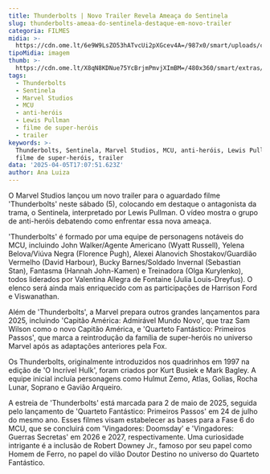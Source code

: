 ```yaml
---
title: Thunderbolts | Novo Trailer Revela Ameaça do Sentinela
slug: thunderbolts-ameaa-do-sentinela-destaque-em-novo-trailer
categoria: FILMES
midia: >-
  https://cdn.ome.lt/6e9W9LsZO53hATvcUi2pXGcev4A=/987x0/smart/uploads/conteudo/fotos/thunderboltsvarianteposter_Gz4XpFY.jpg
tipoMidia: imagem
thumb: >-
  https://cdn.ome.lt/X8qN8KDNue75YcBrjmPmvjXImBM=/480x360/smart/extras/conteudos/thunderboltsvarianteposter_dEOf8Y7.jpg
tags:
  - Thunderbolts
  - Sentinela
  - Marvel Studios
  - MCU
  - anti-heróis
  - Lewis Pullman
  - filme de super-heróis
  - trailer
keywords: >-
  Thunderbolts, Sentinela, Marvel Studios, MCU, anti-heróis, Lewis Pullman,
  filme de super-heróis, trailer
data: '2025-04-05T17:07:51.623Z'
author: Ana Luiza
---
```


O Marvel Studios lançou um novo trailer para o aguardado filme 'Thunderbolts' neste sábado (5), colocando em destaque o antagonista da trama, o Sentinela, interpretado por Lewis Pullman. O vídeo mostra o grupo de anti-heróis debatendo como enfrentar essa nova ameaça.

'Thunderbolts' é formado por uma equipe de personagens notáveis do MCU, incluindo John Walker/Agente Americano (Wyatt Russell), Yelena Belova/Viúva Negra (Florence Pugh), Alexei Alanovich Shostakov/Guardião Vermelho (David Harbour), Bucky Barnes/Soldado Invernal (Sebastian Stan), Fantasma (Hannah John-Kamen) e Treinadora (Olga Kurylenko), todos liderados por Valentina Allegra de Fontaine (Julia Louis-Dreyfus). O elenco será ainda mais enriquecido com as participações de Harrison Ford e Viswanathan.

Além de 'Thunderbolts', a Marvel prepara outros grandes lançamentos para 2025, incluindo 'Capitão América: Admirável Mundo Novo', que traz Sam Wilson como o novo Capitão América, e 'Quarteto Fantástico: Primeiros Passos', que marca a reintrodução da família de super-heróis no universo Marvel após as adaptações anteriores pela Fox.

Os Thunderbolts, originalmente introduzidos nos quadrinhos em 1997 na edição de 'O Incrível Hulk', foram criados por Kurt Busiek e Mark Bagley. A equipe inicial incluía personagens como Hulmut Zemo, Atlas, Golias, Rocha Lunar, Soprano e Gavião Arqueiro.

A estreia de 'Thunderbolts' está marcada para 2 de maio de 2025, seguida pelo lançamento de 'Quarteto Fantástico: Primeiros Passos' em 24 de julho do mesmo ano. Esses filmes visam estabelecer as bases para a Fase 6 do MCU, que se concluirá com 'Vingadores: Doomsday' e 'Vingadores: Guerras Secretas' em 2026 e 2027, respectivamente. Uma curiosidade intrigante é a inclusão de Robert Downey Jr., famoso por seu papel como Homem de Ferro, no papel do vilão Doutor Destino no universo do Quarteto Fantástico.

